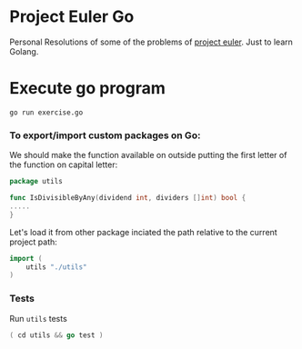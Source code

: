 # Project Euler Go

Personal Resolutions of some of the problems of [project euler](https://projecteuler.net/problem=4). Just to learn Golang. 

# Execute go program

```
go run exercise.go
```

### To export/import custom packages on Go:
We should make the function available on outside putting the first letter of the function on capital letter:

```Go
package utils

func IsDivisibleByAny(dividend int, dividers []int) bool {
.....
}

```
Let's load it from other package inciated the path relative to the current project path:

``` Go
import (
	utils "./utils"
)
```
### Tests

Run `utils` tests

```Go
( cd utils && go test )
```
